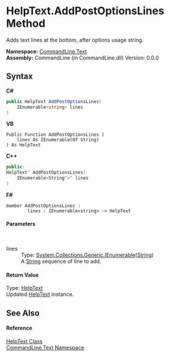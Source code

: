 # HelpText.AddPostOptionsLines Method 
 

Adds text lines at the bottom, after options usage string.

**Namespace:**&nbsp;<a href="N_CommandLine_Text">CommandLine.Text</a><br />**Assembly:**&nbsp;CommandLine (in CommandLine.dll) Version: 0.0.0

## Syntax

**C#**<br />
``` C#
public HelpText AddPostOptionsLines(
	IEnumerable<string> lines
)
```

**VB**<br />
``` VB
Public Function AddPostOptionsLines ( 
	lines As IEnumerable(Of String)
) As HelpText
```

**C++**<br />
``` C++
public:
HelpText^ AddPostOptionsLines(
	IEnumerable<String^>^ lines
)
```

**F#**<br />
``` F#
member AddPostOptionsLines : 
        lines : IEnumerable<string> -> HelpText 

```


#### Parameters
&nbsp;<dl><dt>lines</dt><dd>Type: <a href="https://docs.microsoft.com/dotnet/api/system.collections.generic.ienumerable-1" target="_blank">System.Collections.Generic.IEnumerable</a>(<a href="https://docs.microsoft.com/dotnet/api/system.string" target="_blank">String</a>)<br />A <a href="https://docs.microsoft.com/dotnet/api/system.string" target="_blank">String</a> sequence of line to add.</dd></dl>

#### Return Value
Type: <a href="T_CommandLine_Text_HelpText">HelpText</a><br />Updated <a href="T_CommandLine_Text_HelpText">HelpText</a> instance.

## See Also


#### Reference
<a href="T_CommandLine_Text_HelpText">HelpText Class</a><br /><a href="N_CommandLine_Text">CommandLine.Text Namespace</a><br />